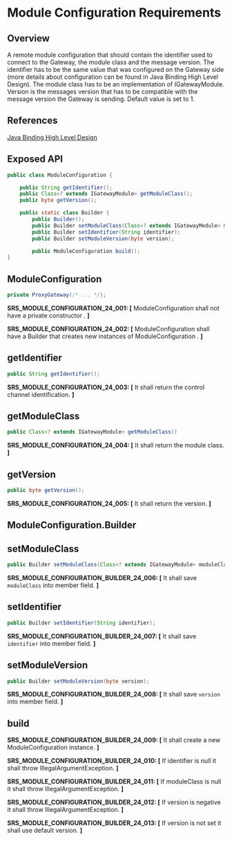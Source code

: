 Module Configuration Requirements
===================

## Overview

A remote module configuration that should contain the identifier used to connect to the Gateway, the module class and the message version. The identifier has to be the same value that was configured on the Gateway side (more details about configuration can be found in Java Binding High Level Design). The module class has to be an implementation of IGatewayModule. Version is the messages version that has to be compatible with the message version the Gateway is sending. Default value is set to 1.

## References

[Java Binding High Level Design](../../../../bindings/java/devdoc/java_binding_hld.md)

## Exposed API

``` java
public class ModuleConfiguration {

    public String getIdentifier();
    public Class<? extends IGatewayModule> getModuleClass();
    public byte getVersion();

    public static class Builder {
        public Builder();
        public Builder setModuleClass(Class<? extends IGatewayModule> moduleClass);
        public Builder setIdentifier(String identifier);
        public Builder setModuleVersion(byte version);

        public ModuleConfiguration build();
}
```

## ModuleConfiguration
```java
private ProxyGateway(/* ... */);
```
**SRS_MODULE_CONFIGURATION_24_001: [** ModuleConfiguration shall not have a private constructor . **]**

**SRS_MODULE_CONFIGURATION_24_002: [** ModuleConfiguration shall have a Builder that creates new instances of ModuleConfiguration . **]**

## getIdentifier
```java
public String getIdentifier();
```

**SRS_MODULE_CONFIGURATION_24_003: [** It shall return the control channel identification. **]**

## getModuleClass
```java
public Class<? extends IGatewayModule> getModuleClass()
```
**SRS_MODULE_CONFIGURATION_24_004: [** It shall return the module class. **]**

## getVersion
```java
public byte getVersion();
```
**SRS_MODULE_CONFIGURATION_24_005: [** It shall return the version. **]**

## ModuleConfiguration.Builder 

## setModuleClass

```java
public Builder setModuleClass(Class<? extends IGatewayModule> moduleClass);
```
**SRS_MODULE_CONFIGURATION_BUILDER_24_006: [** It shall save `moduleClass` into member field.  **]**

## setIdentifier

```java
public Builder setIdentifier(String identifier);
```
**SRS_MODULE_CONFIGURATION_BUILDER_24_007: [** It shall save `identifier` into member field.  **]**


## setModuleVersion
```java
public Builder setModuleVersion(byte version);
```
**SRS_MODULE_CONFIGURATION_BUILDER_24_008: [** It shall save `version` into member field.  **]**

## build

**SRS_MODULE_CONFIGURATION_BUILDER_24_009: [** It shall create a new ModuleConfiguration instance. **]**

**SRS_MODULE_CONFIGURATION_BUILDER_24_010: [** If identifier is null it shall throw IllegalArgumentException. **]**

**SRS_MODULE_CONFIGURATION_BUILDER_24_011: [** If moduleClass is null it shall throw IllegalArgumentException. **]**

**SRS_MODULE_CONFIGURATION_BUILDER_24_012: [** If version is negative it shall throw IllegalArgumentException. **]**

**SRS_MODULE_CONFIGURATION_BUILDER_24_013: [** If version is not set it shall use default version. **]**
